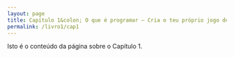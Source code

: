 ```yaml
---
layout: page
title: Capítulo 1&colon; O que é programar – Cria o teu próprio jogo de computador
permalink: /livro1/cap1
---
```


Isto é o conteúdo da página sobre o Capítulo 1.
